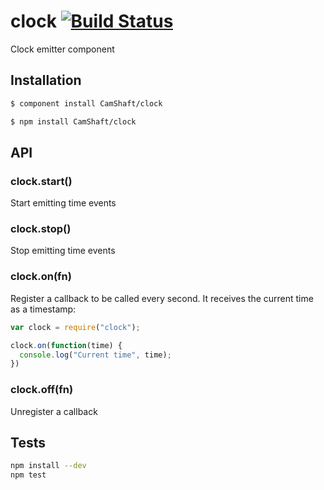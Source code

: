 clock [![Build Status](https://travis-ci.org/CamShaft/clock.png?branch=master)](https://travis-ci.org/CamShaft/clock)
=====

Clock emitter component

Installation
------------

```sh
$ component install CamShaft/clock
```

```sh
$ npm install CamShaft/clock
```

API
---

### clock.start()

Start emitting time events

### clock.stop()

Stop emitting time events

### clock.on(fn)

Register a callback to be called every second. It receives the current time as a timestamp:

```js
var clock = require("clock");

clock.on(function(time) {
  console.log("Current time", time);
})
```

### clock.off(fn)

Unregister a callback

Tests
-----

```sh
npm install --dev
npm test
```
